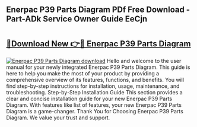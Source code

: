 ## Enerpac P39 Parts Diagram PDf Free Download - Part-ADk Service Owner Guide EeCjn

# <h2><a href="http://dfn9dti.blite.top/?on=Enerpac+P39+Parts+Diagram">🔗Download New 👉🔴 Enerpac P39 Parts Diagram</a></h2>

[![Enerpac P39 Parts Diagram download](https://i.imgur.com/lujVjoI.png)](http://dfn9dti.blite.top/?on=Enerpac+P39+Parts+Diagram)
Hello and welcome to the user manual for your newly integrated Enerpac P39 Parts Diagram. This guide is here to help you make the most of your product by providing a comprehensive overview of its features, functions, and benefits. You will find step-by-step instructions for installation, usage, maintenance, and troubleshooting. Step-by-Step Installation Guide This section provides a clear and concise installation guide for your new Enerpac P39 Parts Diagram. With features like list of features, your new Enerpac P39 Parts Diagram is a game-changer. Thank You for Choosing Enerpac P39 Parts Diagram. We value your trust and support.
